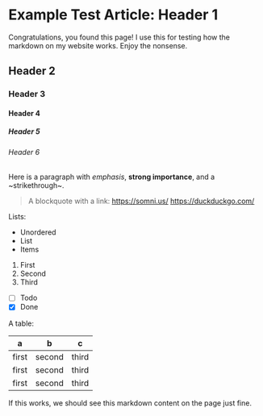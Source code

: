 # Example Test Article: Header 1

Congratulations, you found this page! I use this for testing how the markdown on my website works. Enjoy the nonsense.

## Header 2
### Header 3
#### Header 4
##### Header 5
###### Header 6

Here is a paragraph with *emphasis*, **strong importance**, and a ~strikethrough~.

> A blockquote with a link: https://somni.us/ https://duckduckgo.com/

Lists: 

* Unordered
* List
* Items

1. First
2. Second
3. Third

* [ ] Todo
* [x] Done

A table:

| a | b | c |
| - | - | - |
| first | second | third |
| first | second | third |
| first | second | third |

If this works, we should see this markdown content on the page just fine.
